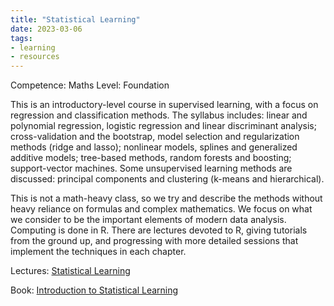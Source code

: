 ```yaml
---
title: "Statistical Learning"
date: 2023-03-06
tags: 
- learning
- resources
---
```


Competence: Maths
Level: Foundation

This is an introductory-level course in supervised learning, with a focus on regression and classification methods. The syllabus includes: linear and polynomial regression, logistic regression and linear discriminant analysis; cross-validation and the bootstrap, model selection and regularization methods (ridge and lasso); nonlinear models, splines and generalized additive models; tree-based methods, random forests and boosting; support-vector machines. Some unsupervised learning methods are discussed: principal components and clustering (k-means and hierarchical).

This is not a math-heavy class, so we try and describe the methods without heavy reliance on formulas and complex mathematics. We focus on what we consider to be the important elements of modern data analysis. Computing is done in R. There are lectures devoted to R, giving tutorials from the ground up, and progressing with more detailed sessions that implement the techniques in each chapter.

Lectures:
[Statistical Learning](https://www.edx.org/course/statistical-learning)

Book:
[Introduction to Statistical Learning](http://faculty.marshall.usc.edu/gareth-james/ISL/)